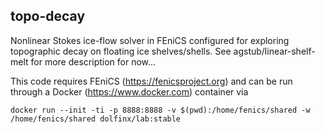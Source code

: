 ## topo-decay
Nonlinear Stokes ice-flow solver in FEniCS configured for exploring topographic decay on floating ice shelves/shells. See agstub/linear-shelf-melt for more description for now... 

This code requires FEniCS (https://fenicsproject.org) and can be run through a Docker (https://www.docker.com) container via

`docker run --init -ti -p 8888:8888 -v $(pwd):/home/fenics/shared -w /home/fenics/shared dolfinx/lab:stable`

